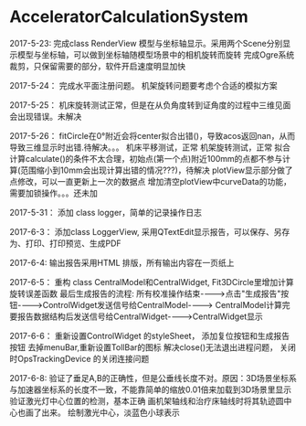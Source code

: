 # AcceleratorCalculationSystem
2017-5-23:  完成class RenderView 模型与坐标轴显示。采用两个Scene分别显示模型与坐标轴，可以做到坐标轴随模型场景中的相机旋转而旋转
			完成Ogre系统裁剪，只保留需要的部分，软件开启速度明显加快
			
2017-5-24： 完成水平面注册问题。
			机架旋转问题要考虑个合适的模拟方案
			
2017-5-25： 机床旋转测试正常，但是在从负角度转到证角度的过程中三维见面会出现错误。未解决

2017-5-26： fitCircle在0°附近会将center拟合出错()，导致acos返回nan，从而导致三维显示时出错.待解决。。。
			机床平移测试，正常
			机架旋转测试，正常
			拟合计算calculate()的条件不太合理，初始点(第一个点)附近100mm的点都不参与计算(范围缩小到10mm会出现计算出错的情况???)，待解决
			plotView显示部分做了点修改，可以一直更新上一次的数据点
			增加清空plotView中curveData的功能，需要加锁操作。。。还未加

2017-5-31： 添加 class logger，简单的记录操作日志

2017-6-3： 添加class LoggerView, 采用QTextEdit显示报告，可以保存、另存为、打印、打印预览、生成PDF
			
2017-6-4:  输出报告采用HTML 排版，所有输出内容在一页纸上

2017-6-5： 重构 class CentralModel和CentralWidget, Fit3DCircle里增加计算旋转误差函数
		   最后生成报告的流程: 所有校准操作结束---->点击"生成报告"按钮---->ControlWidget发送信号给CentralModel----> 
							   CentralModel计算完要报告数据结构后发送信号给CentralWidget---->CentralWidget显示
							   
2017-6-6： 重新设置ControlWidget 的styleSheet， 添加复位按钮和生成报告按钮
			去掉menuBar,重新设置TollBar的图标
			解决close()无法退出进程问题， 关闭时OpsTrackingDevice 的关闭连接问题
			
2017-6-8: 验证了垂足A,B的正确性，但是公垂线长度不对。原因：3D场景坐标系与加速器坐标系的长度不一致，不能靠简单的缩放0.01倍来加载到3D场景里显示
		  验证激光灯中心位置的检测，基本正确
		  画机架轴线和治疗床轴线时将其轨迹圆中心也画了出来。
		  绘制激光中心，淡蓝色小球表示
			